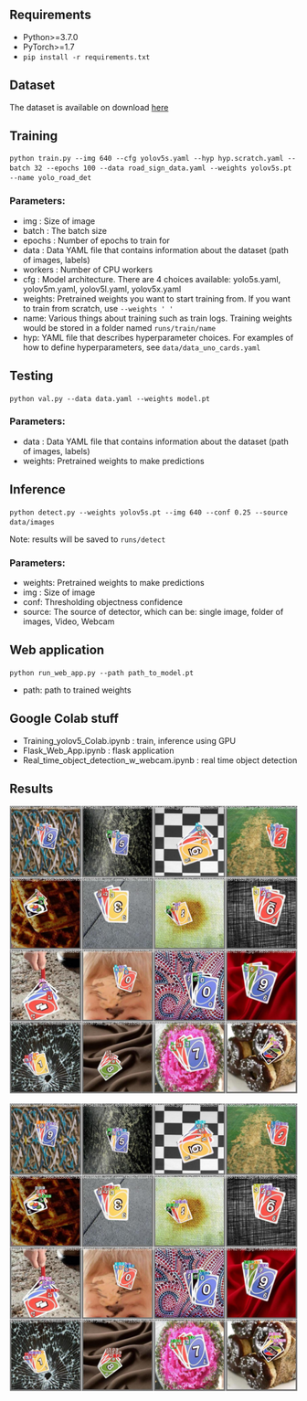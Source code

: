 ## Requirements
* Python>=3.7.0 </br>
* PyTorch>=1.7 </br>
* `pip install -r requirements.txt`

## Dataset
  The dataset is available on download [here](https://public.roboflow.com/object-detection/uno-cards/2)
## Training

`python train.py --img 640 --cfg yolov5s.yaml --hyp hyp.scratch.yaml --batch 32 --epochs 100 --data road_sign_data.yaml --weights yolov5s.pt  --name yolo_road_det`

### Parameters:
* img : Size of image </br>
* batch : The batch size </br>
* epochs : Number of epochs to train for </br>
* data : Data YAML file that contains information about the dataset (path of images, labels) </br>
* workers : Number of CPU workers </br>
* cfg : Model architecture. There are 4 choices available: yolo5s.yaml, yolov5m.yaml, yolov5l.yaml, yolov5x.yaml </br>
* weights: Pretrained weights you want to start training from. If you want to train from scratch, use `--weights ' '` </br>
* name: Various things about training such as train logs. Training weights would be stored in a folder named `runs/train/name` </br>
* hyp: YAML file that describes hyperparameter choices. For examples of how to define hyperparameters, see `data/data_uno_cards.yaml`

## Testing

`python val.py --data data.yaml --weights model.pt`

### Parameters:
* data : Data YAML file that contains information about the dataset (path of images, labels) </br>
* weights: Pretrained weights to make predictions

## Inference

`python detect.py --weights yolov5s.pt --img 640 --conf 0.25 --source data/images`

Note: results will be saved to `runs/detect`
### Parameters:
* weights: Pretrained weights to make predictions
* img : Size of image </br>
* conf: Thresholding objectness confidence </br>
* source: The source of detector, which can be: single image, folder of images, Video, Webcam

## Web application
`python run_web_app.py --path path_to_model.pt`

* path: path to trained weights
## Google Colab stuff

* Training_yolov5_Colab.ipynb : train, inference using GPU </br>
* Flask_Web_App.ipynb : flask application </br>
* Real_time_object_detection_w_webcam.ipynb : real time object detection

## Results
 ![Image_labels](data/images/test_batch0_labels.jpg)
 
 ![Image_pred](data/images/test_batch0_pred.jpg)
